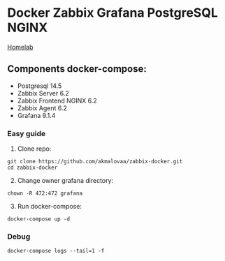 # Docker Zabbix Grafana PostgreSQL NGINX 
 [Homelab]( https://akmalov.com/blog/zabbix-grafana-docker/)

## Components docker-compose:

- Postgresql 14.5
- Zabbix Server 6.2
- Zabbix Frontend NGINX 6.2
- Zabbix Agent 6.2
- Grafana 9.1.4

### Easy guide

1) Clone repo:
```
git clone https://github.com/akmalovaa/zabbix-docker.git
cd zabbix-docker
```

2) Change owner grafana directory:

```
chown -R 472:472 grafana
```

3) Run docker-compose:
```
docker-compose up -d
```

### Debug
```
docker-compose logs --tail=1 -f
```
